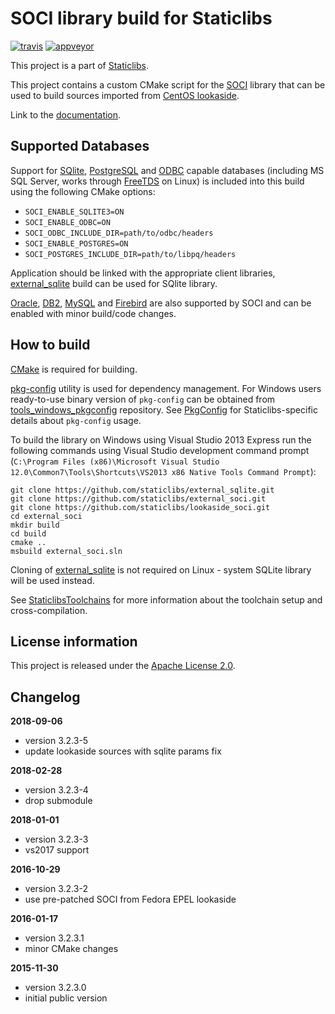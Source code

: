 SOCI library build for Staticlibs
=================================

[![travis](https://travis-ci.org/staticlibs/external_soci.svg?branch=master)](https://travis-ci.org/staticlibs/external_soci)
[![appveyor](https://ci.appveyor.com/api/projects/status/github/staticlibs/external_soci?svg=true)](https://ci.appveyor.com/project/staticlibs/external-soci)

This project is a part of [Staticlibs](http://staticlibs.net/).

This project contains a custom CMake script for the [SOCI](http://soci.sourceforge.net/) library that
can be used to build sources imported from [CentOS lookaside](https://github.com/staticlibs/lookaside_soci.git).

Link to the [documentation](http://soci.sourceforge.net/doc/3.2/).

Supported Databases
-------------------

Support for [SQlite](http://soci.sourceforge.net/doc/3.2/backends/sqlite3.html), 
[PostgreSQL](http://soci.sourceforge.net/doc/3.2/backends/postgresql.html) and
[ODBC](http://soci.sourceforge.net/doc/3.2/backends/odbc.html) capable databases 
(including MS SQL Server, works through [FreeTDS](http://www.freetds.org/) on Linux) is included
into this build using the following CMake options:

 - `SOCI_ENABLE_SQLITE3=ON`
 - `SOCI_ENABLE_ODBC=ON`
 - `SOCI_ODBC_INCLUDE_DIR=path/to/odbc/headers`
 - `SOCI_ENABLE_POSTGRES=ON`
 - `SOCI_POSTGRES_INCLUDE_DIR=path/to/libpq/headers`

Application should be linked with the appropriate client libraries, 
[external_sqlite](https://github.com/staticlibs/external_sqlite.git) build can be used
for SQlite library.

[Oracle](http://soci.sourceforge.net/doc/3.2/backends/oracle.html), 
[DB2](http://soci.sourceforge.net/doc/3.2/backends/db2.html), 
[MySQL](http://soci.sourceforge.net/doc/3.2/backends/mysql.html) and
[Firebird](http://soci.sourceforge.net/doc/3.2/backends/firebird.html) are
also supported by SOCI and can be enabled with minor build/code changes.

How to build
------------

[CMake](http://cmake.org/) is required for building.

[pkg-config](http://www.freedesktop.org/wiki/Software/pkg-config/) utility is used for dependency management.
For Windows users ready-to-use binary version of `pkg-config` can be obtained from [tools_windows_pkgconfig](https://github.com/staticlibs/tools_windows_pkgconfig) repository.
See [PkgConfig](https://github.com/staticlibs/wiki/wiki/PkgConfig) for Staticlibs-specific details about `pkg-config` usage.

To build the library on Windows using Visual Studio 2013 Express run the following commands using
Visual Studio development command prompt 
(`C:\Program Files (x86)\Microsoft Visual Studio 12.0\Common7\Tools\Shortcuts\VS2013 x86 Native Tools Command Prompt`):

    git clone https://github.com/staticlibs/external_sqlite.git
    git clone https://github.com/staticlibs/external_soci.git
    git clone https://github.com/staticlibs/lookaside_soci.git
    cd external_soci
    mkdir build
    cd build
    cmake ..
    msbuild external_soci.sln

Cloning of [external_sqlite](https://github.com/staticlibs/external_sqlite) is not required on Linux - 
system SQLite library will be used instead.

See [StaticlibsToolchains](https://github.com/staticlibs/wiki/wiki/StaticlibsToolchains) for 
more information about the toolchain setup and cross-compilation.

License information
-------------------

This project is released under the [Apache License 2.0](http://www.apache.org/licenses/LICENSE-2.0).

Changelog
---------

**2018-09-06**

 * version 3.2.3-5
 * update lookaside sources with sqlite params fix

**2018-02-28**

 * version 3.2.3-4
 * drop submodule

**2018-01-01**

 * version 3.2.3-3
 * vs2017 support

**2016-10-29**

 * version 3.2.3-2
 * use pre-patched SOCI from Fedora EPEL lookaside

**2016-01-17**

 * version 3.2.3.1
 * minor CMake changes

**2015-11-30**

 * version 3.2.3.0
 * initial public version
